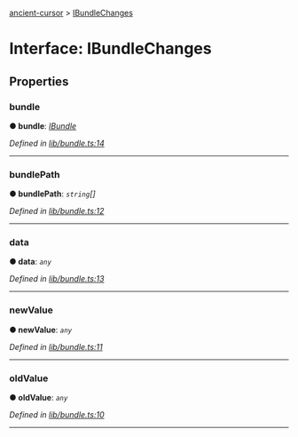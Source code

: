 [ancient-cursor](../README.md) > [IBundleChanges](../interfaces/ibundlechanges.md)



# Interface: IBundleChanges


## Properties
<a id="bundle"></a>

###  bundle

**●  bundle**:  *[IBundle](ibundle.md)* 

*Defined in [lib/bundle.ts:14](https://github.com/AncientSouls/Cursor/blob/b31dcfc/src/lib/bundle.ts#L14)*





___

<a id="bundlepath"></a>

###  bundlePath

**●  bundlePath**:  *`string`[]* 

*Defined in [lib/bundle.ts:12](https://github.com/AncientSouls/Cursor/blob/b31dcfc/src/lib/bundle.ts#L12)*





___

<a id="data"></a>

###  data

**●  data**:  *`any`* 

*Defined in [lib/bundle.ts:13](https://github.com/AncientSouls/Cursor/blob/b31dcfc/src/lib/bundle.ts#L13)*





___

<a id="newvalue"></a>

###  newValue

**●  newValue**:  *`any`* 

*Defined in [lib/bundle.ts:11](https://github.com/AncientSouls/Cursor/blob/b31dcfc/src/lib/bundle.ts#L11)*





___

<a id="oldvalue"></a>

###  oldValue

**●  oldValue**:  *`any`* 

*Defined in [lib/bundle.ts:10](https://github.com/AncientSouls/Cursor/blob/b31dcfc/src/lib/bundle.ts#L10)*





___


